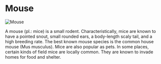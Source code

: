 # Mouse

![Mouse](https://upload.wikimedia.org/wikipedia/commons/thumb/0/0d/%D0%9C%D1%8B%D1%88%D1%8C_2.jpg/1024px-%D0%9C%D1%8B%D1%88%D1%8C_2.jpg)

A mouse (pl.: mice) is a small rodent. Characteristically, mice are known to have a pointed snout, small rounded ears, a body-length scaly tail, and a high breeding rate. The best known mouse species is the common house mouse (Mus musculus). Mice are also popular as pets. In some places, certain kinds of field mice are locally common. They are known to invade homes for food and shelter.
